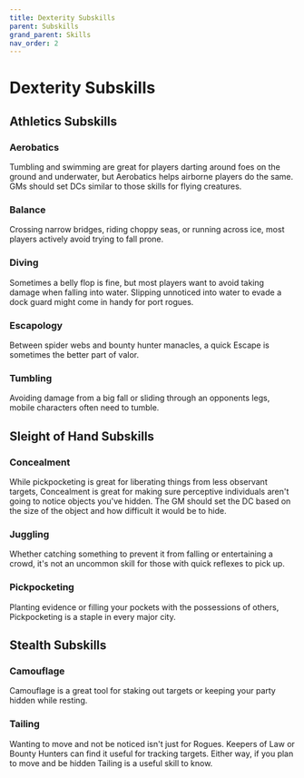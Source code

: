 ```yaml
---
title: Dexterity Subskills
parent: Subskills
grand_parent: Skills
nav_order: 2
---
```


# Dexterity Subskills

## Athletics Subskills

### Aerobatics
Tumbling and swimming are great for players darting around foes on the ground and underwater, but Aerobatics helps airborne players do the same. GMs should set DCs similar to those skills for flying creatures.

### Balance
Crossing narrow bridges, riding choppy seas, or running across ice, most players actively avoid trying to fall prone.

### Diving
Sometimes a belly flop is fine, but most players want to avoid taking damage when falling into water. Slipping unnoticed into water to evade a dock guard might come in handy for port rogues.

### Escapology
Between spider webs and bounty hunter manacles, a quick Escape is sometimes the better part of valor.

### Tumbling
Avoiding damage from a big fall or sliding through an opponents legs, mobile characters often need to tumble.

## Sleight of Hand Subskills

### Concealment
While pickpocketing is great for liberating things from less observant targets, Concealment is great for making sure perceptive individuals aren't going to notice objects you've hidden. The GM should set the DC based on the size of the object and how difficult it would be to hide.

### Juggling
Whether catching something to prevent it from falling or entertaining a crowd, it's not an uncommon skill for those with quick reflexes to pick up. 

### Pickpocketing
Planting evidence or filling your pockets with the possessions of others, Pickpocketing is a staple in every major city.

## Stealth Subskills

### Camouflage
Camouflage is a great tool for staking out targets or keeping your party hidden while resting.

### Tailing
Wanting to move and not be noticed isn't just for Rogues. Keepers of Law or Bounty Hunters can find it useful for tracking targets. Either way, if you plan to move and be hidden Tailing is a useful skill to know.
